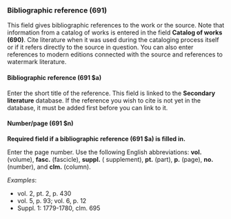 ### Bibliographic reference (691)

This field gives bibliographic references to the work or the source. Note that information from a catalog of works is entered in the field **Catalog of works (690)**. Cite literature when it was used during the cataloging process itself or if it refers directly to the source in question. You can also enter references to modern editions connected with the source and references to watermark literature.

#### Bibliographic reference (691 $a)

Enter the short title of the reference. This field is linked to the **Secondary literature** database. If the reference you wish to cite is not yet in the database, it must be added first before you can link to it.

#### Number/page (691 $n)

**Required field if a bibliographic reference (691 $a) is filled in.**

Enter the page number. Use the following English abbreviations: **vol.** (volume), **fasc.** (fascicle), **suppl.** ( supplement), **pt.** (part), **p.** (page), **no.** (number), and **clm.** (column).

_Examples_:

- vol. 2, pt. 2, p. 430
- vol. 5, p. 93; vol. 6, p. 12
- Suppl. 1: 1779-1780, clm. 695
